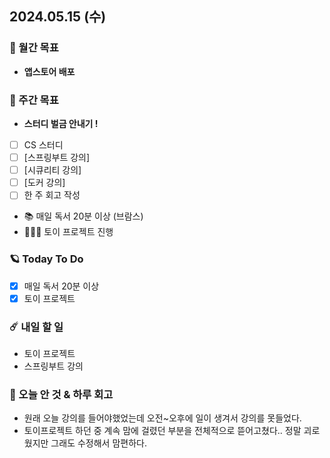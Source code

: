 ## 2024.05.15 (수)

### 🚀 월간 목표

- **앱스토어 배포**
  <br/>

### 💫 주간 목표

- **스터디 벌금 안내기 !**
- [ ] CS 스터디
- [ ] [스프링부트 강의]
- [ ] [시큐리티 강의]
- [ ] [도커 강의]
- [ ] 한 주 회고 작성
- 📚 매일 독서 20분 이상 (브람스)
- 🦹🏻‍♀️ 토이 프로젝트 진행
  <br/>

### 🪐 Today To Do

- [x] 매일 독서 20분 이상
- [x] 토이 프로젝트
  <br/>

### ☄️ 내일 할 일

- 토이 프로젝트
- 스프링부트 강의
  <br/>

### 👾 오늘 안 것 & 하루 회고

- 원래 오늘 강의를 들어야했었는데 오전~오후에 일이 생겨서 강의를 못들었다.
- 토이프로젝트 하던 중 계속 맘에 걸렸던 부분을 전체적으로 뜯어고쳤다.. 정말 괴로웠지만 그래도 수정해서 맘편하다.